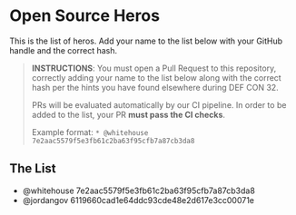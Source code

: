 # Open Source Heros

This is the list of heros. Add your name to the list below with your GitHub handle and the correct hash.

> **INSTRUCTIONS**: You must open a Pull Request to this repository, correctly adding your name to the list below along with the correct hash per the hints you have found elsewhere during DEF CON 32.  
>   
> PRs will be evaluated automatically by our CI pipeline. In order to be added to the list, your PR **must pass the CI checks**.  
>   
> Example format:
> `* @whitehouse 7e2aac5579f5e3fb61c2ba63f95cfb7a87cb3da8`

## The List

* @whitehouse 7e2aac5579f5e3fb61c2ba63f95cfb7a87cb3da8
* @jordangov 6119660cad1e64ddc93cde48e2d617e3cc00071e
